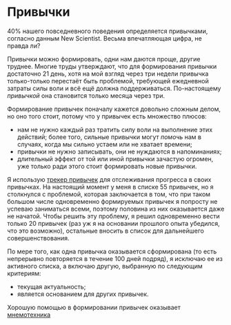 # Привычки

40% нашего повседневного поведения определяется привычками, согласно
данным New Scientist.  Весьма впечатляющая цифра, не правда ли?

Привычки можно формировать, одни нам даются проще, другие труднее.
Многие труды утверждают, что для формирования привычки достаточно 21
день, хотя на мой взгляд через три недели привычка только-только
перестаёт быть проблемой, требующей ежедневной затраты силы воли и всё
ещё должна поддерживаться.  По-настоящему *привычкой* она становится
только месяца через три.

Формирование привычек поначалу кажется довольно сложным делом, но оно
того стоит, потому что у привычек есть множество плюсов:

-   нам не нужно каждый раз тратить силу воли на выполнение этих
    действий; более того, сильные привычки могут *помочь* нам в случаях,
    когда мы сильно устаем или не хватает времени;
-   привычки не нужно записывать, они не нуждаются в напоминаниях;
-   длительный эффект от той или иной привычки зачастую огромен, уже
    только ради этого стоит формировать новые привычки.

Я использую [трекер
привычек](<https://play.google.com/store/apps/details?id=org.isoron.uhabits>)
для отслеживания прогресса в своих привычках.  На настоящий момент у
меня в списке 55 привычек, но я столкнулся с проблемой, которая
заключается в том, что при таком большом числе одновременно
формируемых привычек я попросту не успеваю заниматься всеми, поэтому
половина из них оказывается даже не начатой.  Чтобы решить эту
проблему, я решил одновременно вести только 20 привычек (раз уж я на
основании прошлого опыта убедился, что это возможно), остальные
вносить в список для дальнейшего совершенствования.

По мере того, как одна привычка оказывается сформирована (то есть
непрерывно повторяется в течение 100 дней подряд), я исключаю ее из
активного списка, а включаю другую, выбранную по следующим критериям:
- текущая актуальность;
- является основанием для других привычек.

Хорошую помощью в формировании привычек
оказывает
[мнемотехника](https://konstantin-morenko.gitbooks.io/mnemonics/content/memorize-notes.html#routines)
